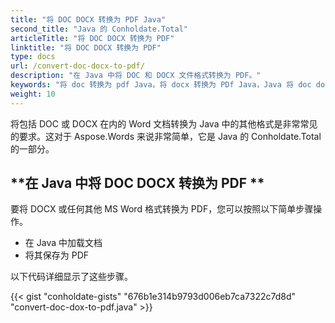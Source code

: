 ```yaml
---
title: "将 DOC DOCX 转换为 PDF Java"
second_title: "Java 的 Conholdate.Total"
articleTitle: "将 DOC DOCX 转换为 PDF"
linktitle: "将 DOC DOCX 转换为 PDF"
type: docs
url: /convert-doc-docx-to-pdf/
description: "在 Java 中将 DOC 和 DOCX 文件格式转换为 PDF。"
keywords: "将 doc 转换为 pdf Java，将 docx 转换为 PDf Java，Java 将 doc docx，doc 转换为 pdf Java，docx 转换为 pdf Java"
weight: 10
---
```


将包括 DOC 或 DOCX 在内的 Word 文档转换为 Java 中的其他格式是非常常见的要求。这对于 Aspose.Words 来说非常简单，它是 Java 的 Conholdate.Total 的一部分。

## **在 Java 中将 DOC DOCX 转换为 PDF **
要将 DOCX 或任何其他 MS Word 格式转换为 PDF，您可以按照以下简单步骤操作。

- 在 Java 中加载文档
- 将其保存为 PDF

以下代码详细显示了这些步骤。

{{< gist "conholdate-gists" "676b1e314b9793d006eb7ca7322c7d8d" "convert-doc-dox-to-pdf.java" >}}
